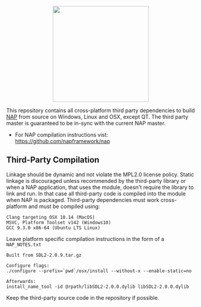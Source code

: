 <p align="center">
  <img width=256 height=256 src="https://www.napframework.com/png/nap_logo_small.png">
</p>

This repository contains all cross-platform third party dependencies to build [NAP](https://github.com/napframework/nap) from source on Windows, Linux and OSX, except QT. The third party master is guaranteed to be in-sync with the current NAP master.

- For NAP compilation instructions vist: https://github.com/napframework/nap

## Third-Party Compilation

Linkage should be dynamic and not violate the MPL2.0 license policy. Static linkage is discouraged unless recommended by the third-party library or when a NAP application, that uses the module, doesn't require the library to link and run. In that case all third-party code is compiled into the module when NAP is packaged. Third-party dependencies must work cross-platform and must be compiled using:
```
Clang targeting OSX 10.14 (MacOS)		
MSVC, Platform Toolset v142 (Windows10)
GCC 9.3.0 x86-64 (Ubuntu LTS Linux)		
```

Leave platform specific compilation instructions in the form of a `NAP_NOTES.txt`
```
Built from SDL2-2.0.9.tar.gz

Configure flags:
./configure --prefix=`pwd`/osx/install --without-x --enable-static=no

Afterwards:
install_name_tool -id @rpath/libSDL2-2.0.0.dylib libSDL2-2.0.0.dylib
```

Keep the third-party source code in the repository if possible.

